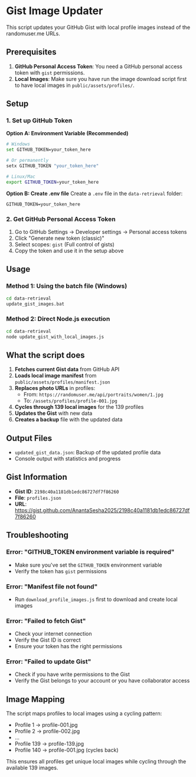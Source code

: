 # Gist Image Updater

This script updates your GitHub Gist with local profile images instead of the randomuser.me URLs.

## Prerequisites

1. **GitHub Personal Access Token**: You need a GitHub personal access token with `gist` permissions.
2. **Local Images**: Make sure you have run the image download script first to have local images in `public/assets/profiles/`.

## Setup

### 1. Set up GitHub Token

**Option A: Environment Variable (Recommended)**

```bash
# Windows
set GITHUB_TOKEN=your_token_here

# Or permanently
setx GITHUB_TOKEN "your_token_here"

# Linux/Mac
export GITHUB_TOKEN=your_token_here
```

**Option B: Create .env file**
Create a `.env` file in the `data-retrieval` folder:

```
GITHUB_TOKEN=your_token_here
```

### 2. Get GitHub Personal Access Token

1. Go to GitHub Settings → Developer settings → Personal access tokens
2. Click "Generate new token (classic)"
3. Select scopes: `gist` (Full control of gists)
4. Copy the token and use it in the setup above

## Usage

### Method 1: Using the batch file (Windows)

```bash
cd data-retrieval
update_gist_images.bat
```

### Method 2: Direct Node.js execution

```bash
cd data-retrieval
node update_gist_with_local_images.js
```

## What the script does

1. **Fetches current Gist data** from GitHub API
2. **Loads local image manifest** from `public/assets/profiles/manifest.json`
3. **Replaces photo URLs** in profiles:
   - From: `https://randomuser.me/api/portraits/women/1.jpg`
   - To: `/assets/profiles/profile-001.jpg`
4. **Cycles through 139 local images** for the 139 profiles
5. **Updates the Gist** with new data
6. **Creates a backup** file with the updated data

## Output Files

- `updated_gist_data.json`: Backup of the updated profile data
- Console output with statistics and progress

## Gist Information

- **Gist ID**: `2198c40a1181db1edc86727df7f86260`
- **File**: `profiles.json`
- **URL**: https://gist.github.com/AnantaSesha2025/2198c40a1181db1edc86727df7f86260

## Troubleshooting

### Error: "GITHUB_TOKEN environment variable is required"

- Make sure you've set the `GITHUB_TOKEN` environment variable
- Verify the token has `gist` permissions

### Error: "Manifest file not found"

- Run `download_profile_images.js` first to download and create local images

### Error: "Failed to fetch Gist"

- Check your internet connection
- Verify the Gist ID is correct
- Ensure your token has the right permissions

### Error: "Failed to update Gist"

- Check if you have write permissions to the Gist
- Verify the Gist belongs to your account or you have collaborator access

## Image Mapping

The script maps profiles to local images using a cycling pattern:

- Profile 1 → profile-001.jpg
- Profile 2 → profile-002.jpg
- ...
- Profile 139 → profile-139.jpg
- Profile 140 → profile-001.jpg (cycles back)

This ensures all profiles get unique local images while cycling through the available 139 images.
